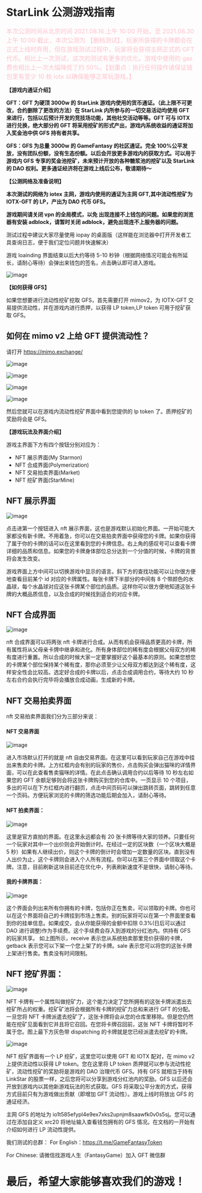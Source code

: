 # StarLink 公测游戏指南

<font color=#FFC0CB size=3>本次公测时间从北京时间 2021.08.16 上午 10:00 开始，至 2021.08.30 上午 10:00 截止，本次公测为 【删档测试】，玩家所获得的卡牌都会在正式上线时弃用，但在游戏测试过程中，玩家将会获得主网正式的 GFT 代币。相比上一次测试，这次的测试有更多的优化。游戏中使用的 gas 费也相比上一次大幅降低了约 50%。【划重点：执行任何操作请保证钱包里有至少 10 枚 iotx 以确保能够正常玩游戏。】</font>

**【游戏内通证介绍】**

**GFT：GFT 为硬顶 3000w 的 StarLink 游戏内使用的货币通证。（此上限不可更改，合约删除了更改的方法）在 StarLink 内所参与的一切交易活动均使用 GFT 来进行，包括以后预计开发的竞技场功能，其他社交活动等等。GFT 可与 IOTX 进行兑换，绝大部分的 GFT 将采用挖矿的形式产出，游戏内系统收益的通证将加入奖金池中供 GFS 持有者共享。**

**GFS：GFS 为总量 3000w 的 GameFantasy 的社区通证。完全 100%公平发放，没有团队份额，没有生态份额。以后会开放更多游戏内的获取方式。可以用于游戏内 GFS 专享的奖金池挖矿，未来预计开放的各种糖浆池的挖矿以及 StarLink 的 DAO 权利。更多通证经济将在游戏上线后公布，敬请期待～**

**【公测网络及准备说明】**

**本次测试的网络为 iotex 主网，游戏内使用的通证为主网 GFT,其中流动性挖矿为 IOTX-GFT 的 LP，产出为 DAO 代币 GFS。**

**游戏期间请关闭 vpn 的全局模式，以免
出现连接不上钱包的问题。如果您的浏览器有安装 adblock，请暂时关闭 adblock，避免出现连不上服务器的问题。**

测试过程中建议大家尽量使用 iopay 的桌面版（这样能在浏览器中打开开发者工具查询日志，便于我们定位问题并快速解决）

游戏 loainding 界面结束以后大约等待 5-10 秒钟（根据网络情况可能会有所延长，请耐心等待）会弹出来钱包的签名，点击确认即可进入游戏。

![image](https://github.com/GameFantasyDev/StarLinkBetaTest/blob/main/IMG/loading.png)

**【如何获得 GFS】**

如果您想要进行流动性挖矿挖取 GFS，首先需要打开 mimov2，为 IOTX-GFT 交易提供流动性，并在游戏内进行质押，以获得 LP token,LP token 可用于挖矿获取 GFS。

## 如何在 mimo v2 上给 GFT 提供流动性？

请打开 https://mimo.exchange/

![image](https://github.com/GameFantasyDev/StarLinkBetaTest/blob/main/IMG/lp1.png)

![image](https://github.com/GameFantasyDev/StarLinkBetaTest/blob/main/IMG/lp2.png)

![image](https://github.com/GameFantasyDev/StarLinkBetaTest/blob/main/IMG/lp3.png)

![image](https://github.com/GameFantasyDev/StarLinkBetaTest/blob/main/IMG/lp4.png)

然后您就可以在游戏内流动性挖矿界面中看到您提供的 lp token 了。质押挖矿的奖励将会是 GFS。

**【游戏玩法及界面介绍】**

游戏主界面下方有四个按钮分别对应为：

- NFT 展示界面(My Starmon)
- NFT 合成界面(Polymerization)
- NFT 交易拍卖界面(Market)
- NFT 挖矿界面(StarMine)

## NFT 展示界面

![image](https://github.com/GameFantasyDev/StarLinkBetaTest/blob/main/IMG/main.png)

点击进第一个按钮进入 nft 展示界面，这也是游戏默认初始化界面。一开始可能大家都没有新卡牌。不用着急，你可以在交易拍卖界面中获得您的卡牌。如果你获得了属于你的卡牌的话可以在这里看到您的卡牌信息。右上角的感叹号可以查看卡牌详细的品质和信息。如果您的卡牌身体部位总分达到一个分值的时候，卡牌的背景将会发生改变。

游戏界面上方中间可以切换游戏中显示的语言。斜下方的查找功能可以让你很方便地查看目前某个 id 对应的卡牌属性。每张卡牌下半部分的中间有 8 个带颜色的水晶球，每个水晶球对应这张卡牌某个部位的品质。这样你可以很方便地知道这张卡牌的大概品质信息，以及合成的时候找到适合的对应卡牌。

## NFT 合成界面

![image](https://github.com/GameFantasyDev/StarLinkBetaTest/blob/main/IMG/mix.png)

nft 合成界面可以将两张 nft 卡牌进行合成。从而有机会获得品质更高的卡牌，所有属性将从父母亲卡牌中继承和进化。所有身体部位的稀有度会根据父母双方的稀有度进行重置。所以合成的时候大家一定要掌握好这个最基本的原则。如果您想您的卡牌某个部位保持某个稀有度，那你必须至少让父母双方都达到这个稀有度，这样安全性会比较高。选定好合成的卡牌以后，点击合成调用合约，等待大约 10 秒左右合约会执行完毕将会播放合成动画，生成新的卡牌。

## NFT 交易拍卖界面

nft 交易拍卖界面我们分为三部分来说：

#### NFT 交易界面

![image](https://github.com/GameFantasyDev/StarLinkBetaTest/blob/main/IMG/freedom.png)

进入市场默认打开的就是 nft 自由交易界面。在这里可以看到玩家自己在游戏中挂出来售卖的卡牌。上方红框内会有别的玩家的售价，点击购买会弹出猫咪的详情界面，可以在此查看售卖猫咪的详情。在此点击确认调用合约以后等待 10 秒左右如果您的 GFT 余额足够则会将这张卡牌购买到您的仓库中。一页显示 10 个项目，多出的可以在下方红框内进行翻页，点击中间页码可以弹出跳转页面，跳转到任意一个页码。方便玩家浏览的卡牌的筛选功能后期会加入，请耐心等待。

#### NFT 拍卖界面：

![image](https://github.com/GameFantasyDev/StarLinkBetaTest/blob/main/IMG/bid.png)

这里是官方直拍的界面。在这里永远都会有 20 张卡牌等待大家的领养。只要任何一个玩家对其中一个出价则会开始倒计时。在经过一定的区块数（一个区块大概是 5 秒）如果有人继续出价，则这个卡牌的倒计时会增加一定数量的区块。直到没有人出价为止，这个卡牌则会进入个人所有流程。你可以在第三个界面中领取这个卡牌。注意，目前刷新这块目前还在优化中，列表刷新速度不是很快，请耐心等待。

#### 我的卡牌界面：

![image](https://github.com/GameFantasyDev/StarLinkBetaTest/blob/main/IMG/myshop.png)

这个界面会列出来所有你拥有的卡牌，包括你正在售卖，可以领取的卡牌。你也可以在这个界面将自己的卡牌挂到市场上售卖。别的玩家将可以在第一个界面里查看到你的挂单信息。如果成交，会从你能获得的金额中扣除 0.3%(日后可以通过 DAO 进行调整)作为手续费。这个手续费会存入到游戏的分红池内。供持有 GFS 的玩家共享。
如上图所示，receive 表示您从系统拍卖那里竞价获得的卡牌，getback 表示您可以下架一个您上架了的卡牌。sale 表示您可以将您的这张卡牌上架进行售卖。售卖没有时间限制。

## NFT 挖矿界面：

![image](https://github.com/GameFantasyDev/StarLinkBetaTest/blob/main/IMG/mining.png)

NFT 卡牌有一个属性叫做挖矿力，这个能力决定了您所拥有的这张卡牌派遣出去挖矿所占的权重。挖矿矿池将会根据所有卡牌的挖矿力总和来进行 GFT 的分配。一旦您将 NFT 卡牌派遣去挖矿了，这张卡牌将会从您的仓库里移除。但是您仍然能在挖矿见面看到它并且将它召回。在您将卡牌召回前，这张 NFT 卡牌将暂时不属于您。图上最下方灰色带 dispatching 的卡牌就是您已经派遣去挖矿的卡牌。

![image](https://github.com/GameFantasyDev/StarLinkBetaTest/blob/main/IMG/lpmining.png)

NFT 挖矿界面有一个 LP 挖矿，这里您可以使用 GFT 和 IOTX 配对，在 mimo v2 上提供流动性以获得 LP token。您在这里将 LP token 质押就可以参与流动性挖矿，流动性挖矿的奖励将是游戏的 DAO 治理代币 GFS。持有 GFS 就相当于持有 LinkStar 的股票一样，之后您将可以分享到游戏分红池内的奖励。GFS 以后还会开放到游戏内以其他新游戏玩法的形式获取。GFS 将采取公平分发的方式，获得方式目前只有为游戏做出贡献（即增加 GFT 流动性）。游戏上线时将放出 GFS 的通证经济。

主网 GFS 的地址为 io1t585efypl4e9ex7xks2upnjm8saawfk0v0s5sj。您可以通过在添加自定义 xrc20 将地址输入查看钱包拥有的 GFS 情况。在文档的一开始有介绍如何进行 LP 流动性提供。

我们测试的总群：
For English：https://t.me/GameFantasyToken

For Chinese: 请微信找游戏人生（FantasyGame）加入 GFT 微信群

# 最后，希望大家能够喜欢我们的游戏！
